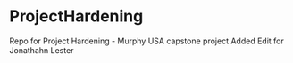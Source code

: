 # ProjectHardening
Repo for Project Hardening - Murphy USA capstone project
Added Edit for Jonathahn Lester
